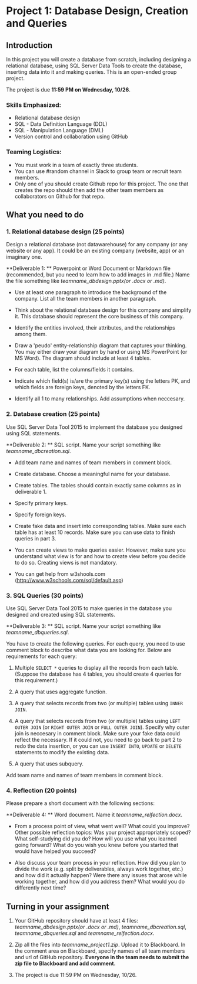 # Project 1: Database Design, Creation and Queries

## Introduction

In this project you will create a database from scratch, including designing a relational database, using SQL Server Data Tools to create the database, inserting data into it and making queries. This is an open-ended group project.

The project is due **11:59 PM on Wednesday, 10/26**.

### Skills Emphasized:

- Relational database design
- SQL - Data Definition Language (DDL)
- SQL - Manipulation Language (DML)
- Version control and collaboration using GitHub 

### Teaming Logistics:

- You must work in a team of exactly three students.
- You can use #random channel in Slack to group team or recruit team members.
- Only one of you should create Github repo for this project. The one that creates the repo should then add the other team members as collaborators on Github for that repo.


## What you need to do

### 1. Relational database design (25 points)

Design a relational database (not datawarehouse) for any company (or any website or any app). It could be an existing company (website, app) or an imaginary one. 

**Deliverable 1: ** Powerpoint or Word Document or Markdown file (recommended, but you need to learn how to add images in .md file.) Name the file something like *teamname_dbdesign.pptx(or .docx or .md)*.

- Use at least one paragraph to introduce the background of the company. List all the team members in another paragraph.

- Think about the relational database design for this company and simplify it. This database should represent the core business of this company.

- Identify the entities involved, their attributes, and the relationships among them. 

- Draw a 'peudo' entity-relationship diagram that captures your thinking. You may either draw your diagram by hand or using MS PowerPoint (or MS Word). The diagram should include at least 4 tables. 

- For each table, list the columns/fields it contains.  

- Indicate which field(s) is/are the primary key(s) using the letters PK, and which fields are foreign keys, denoted by the letters FK.  

- Identify all 1 to many relationships. Add assumptions when neccesary. 


### 2. Database creation (25 points)

Use SQL Server Data Tool 2015 to implement the database you designed using SQL statements. 

**Deliverable 2: ** SQL script. Name your script something like *teamname_dbcreation.sql*.

- Add team name and names of team members in comment block.

- Create database. Choose a meaningful name for your database.

- Create tables. The tables should contain exactly same columns as in deliverable 1. 

- Specify primary keys.

- Specify foreign keys.

- Create fake data and insert into corresponding tables. Make sure each table has at least 10 records. Make sure you can use data to finish queries in part 3.

- You can create views to make queries easier. However, make sure you understand what view is for and how to create view before you decide to do so. Creating views is not mandatory.

- You can get help from w3shools.com (<http://www.w3schools.com/sql/default.asp>)

### 3. SQL Queries (30 points)
Use SQL Server Data Tool 2015 to make queries in the database you designed and created using SQL statements.

**Deliverable 3: ** SQL script. Name your script something like *teamname_dbqueries.sql*.

You have to create the following queries. For each query, you need to use comment block to describe what data you are looking for.  Below are requirements for each query:

1. Multiple `SELECT *` queries to display all the records from each table. (Suppose the database has 4 tables, you should create 4 queries for this requirement.)

2. A query that uses aggregate function.

3. A query that selects records from two (or multiple) tables using `INNER JOIN`.

4. A query that selects records from two (or multiple) tables using `LEFT OUTER JOIN` (or `RIGHT OUTER JOIN` or `FULL OUTER JOIN`). Specify why outer join is neccesary in comment block. Make sure your fake data could reflect the necessary. If it could not, you need to go back to part 2 to redo the data insertion, or you can use `INSERT INTO`, `UPDATE` or `DELETE` statements to modify the existing data.

5. A query that uses subquery.

Add team name and names of team members in comment block.


### 4. Reflection (20 points)

Please prepare a short document with the following sections:

**Deliverable 4: ** Word document. Name it *teamname_relfection.docx*.

- From a process point of view, what went well? What could you improve? Other possible reflection topics: Was your project appropriately scoped? What self-studying did you do? How will you use what you learned going forward? What do you wish you knew before you started that would have helped you succeed?

- Also discuss your team process in your reflection. How did you plan to divide the work (e.g. split by deliverables, always work together, etc.) and how did it actually happen? Were there any issues that arose while working together, and how did you address them? What would you do differently next time?

## Turning in your assignment
1. Your GitHub repository should have at least 4 files: *teamname_dbdesign.pptx(or .docx or .md)*, *teamname_dbcreation.sql*, *teamname_dbqueries.sql* and *teamname_relfection.docx*. 

2. Zip all the files into *teamname_project1.zip*. Upload it to Blackboard. In the comment area on Blackboard, specify names of all team members and url of GitHub repository. **Everyone in the team needs to submit the zip file to Blackboard and add comment.**

3. The project is due 11:59 PM on Wednesday, 10/26.


